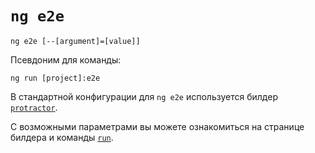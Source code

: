 # `ng e2e`

```
ng e2e [--[argument]=[value]]
```

Псевдоним для команды:
 
```
ng run [project]:e2e
```

В стандартной конфигурации для `ng e2e` используется билдер [`protractor`](../builder-protractor).

С возможными параметрами вы можете ознакомиться на странице билдера и команды [`run`](../command-ng-run).
